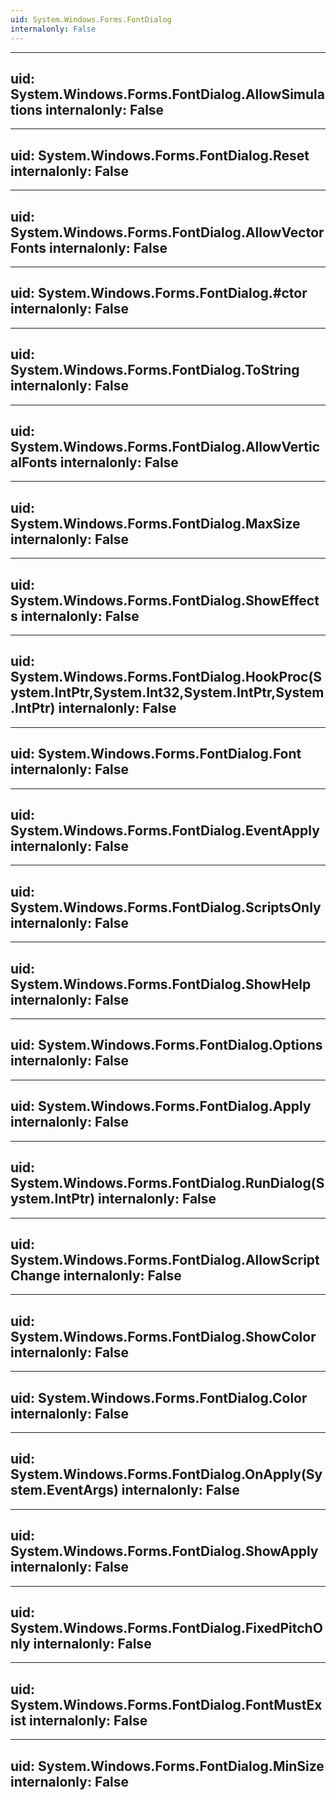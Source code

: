 ```yaml
---
uid: System.Windows.Forms.FontDialog
internalonly: False
---
```


---
uid: System.Windows.Forms.FontDialog.AllowSimulations
internalonly: False
---

---
uid: System.Windows.Forms.FontDialog.Reset
internalonly: False
---

---
uid: System.Windows.Forms.FontDialog.AllowVectorFonts
internalonly: False
---

---
uid: System.Windows.Forms.FontDialog.#ctor
internalonly: False
---

---
uid: System.Windows.Forms.FontDialog.ToString
internalonly: False
---

---
uid: System.Windows.Forms.FontDialog.AllowVerticalFonts
internalonly: False
---

---
uid: System.Windows.Forms.FontDialog.MaxSize
internalonly: False
---

---
uid: System.Windows.Forms.FontDialog.ShowEffects
internalonly: False
---

---
uid: System.Windows.Forms.FontDialog.HookProc(System.IntPtr,System.Int32,System.IntPtr,System.IntPtr)
internalonly: False
---

---
uid: System.Windows.Forms.FontDialog.Font
internalonly: False
---

---
uid: System.Windows.Forms.FontDialog.EventApply
internalonly: False
---

---
uid: System.Windows.Forms.FontDialog.ScriptsOnly
internalonly: False
---

---
uid: System.Windows.Forms.FontDialog.ShowHelp
internalonly: False
---

---
uid: System.Windows.Forms.FontDialog.Options
internalonly: False
---

---
uid: System.Windows.Forms.FontDialog.Apply
internalonly: False
---

---
uid: System.Windows.Forms.FontDialog.RunDialog(System.IntPtr)
internalonly: False
---

---
uid: System.Windows.Forms.FontDialog.AllowScriptChange
internalonly: False
---

---
uid: System.Windows.Forms.FontDialog.ShowColor
internalonly: False
---

---
uid: System.Windows.Forms.FontDialog.Color
internalonly: False
---

---
uid: System.Windows.Forms.FontDialog.OnApply(System.EventArgs)
internalonly: False
---

---
uid: System.Windows.Forms.FontDialog.ShowApply
internalonly: False
---

---
uid: System.Windows.Forms.FontDialog.FixedPitchOnly
internalonly: False
---

---
uid: System.Windows.Forms.FontDialog.FontMustExist
internalonly: False
---

---
uid: System.Windows.Forms.FontDialog.MinSize
internalonly: False
---

